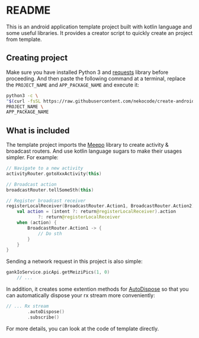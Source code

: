# README

This is an android application template project built with kotlin language and some useful libraries. It provides a creator script to quickly create an project from template.

## Creating project

Make sure you have installed Python 3 and [requests](https://pypi.org/project/requests/) library before proceeding. And then paste the following command at a terminal, replace the `PROJECT_NAME` and `APP_PACKAGE_NAME` and execute it:

```sh
python3 -c \
"$(curl -fsSL https://raw.githubusercontent.com/nekocode/create-android-kotlin-app/master/create-android-kotlin-app.py)" \
PROJECT_NAME \
APP_PACKAGE_NAME
```

## What is included

The template project imports the [Meepo](https://github.com/nekocode/Meepo) library to create activity & broadcast routers. And use kotlin language sugars to make their usages simpler. For example:

```kotlin
// Navigate to a new activity
activityRouter.gotoXxxActivity(this)

// Broadcast action
broadcastRouter.tellSomeSth(this)

// Register broadcast receiver
registerLocalReceiver(BroadcastRouter.Action1, BroadcastRouter.Action2) { _, intent ->
    val action = (intent ?: return@registerLocalReceiver).action
            ?: return@registerLocalReceiver
    when (action) {
        BroadcastRouter.Action1 -> {
            // Do sth
        }
    }
}
```

Sending a network request in this project is also simple:

```kotlin
gankIoService.picApi.getMeiziPics(1, 0)
    // ...
```

In addition, it creates some extention methods for [AutoDispose](https://github.com/uber/AutoDispose) so that you can automatically dispose your rx stream more conveniently:

```kotlin
// ... Rx stream
        .autoDispose()
        .subscribe()
```

For more details, you can look at the code of template directly.
